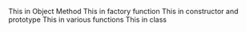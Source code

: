 This in Object Method
This in factory function
This in constructor and prototype
This in various functions
This in class
